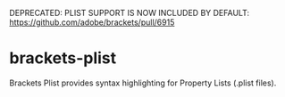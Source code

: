 DEPRECATED: PLIST SUPPORT IS NOW INCLUDED BY DEFAULT: https://github.com/adobe/brackets/pull/6915

brackets-plist
===============

Brackets Plist provides syntax highlighting for Property Lists (.plist files).
